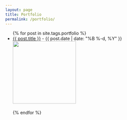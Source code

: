 ```yaml
---
layout: page
title: Portfolio
permalink: /portfolio/
---
```


<ul>
	{% for post in site.tags.portfolio %}
	 	<li>
	        <a href="{{ post.url }}">{{ post.title }}</a>
	        <span class="date"> -  {{ post.date | date: "%B %-d, %Y"  }}</span>
	        <br>
	        <a href="{{ post.url }}">
	        	<image src="{{ site.baseurl }}{{post.avatarurl}}" style="height:200px; max-width:100%;"/>
	        </a>
	  	</li>
	  	<br>
	{% endfor %}
</ul>